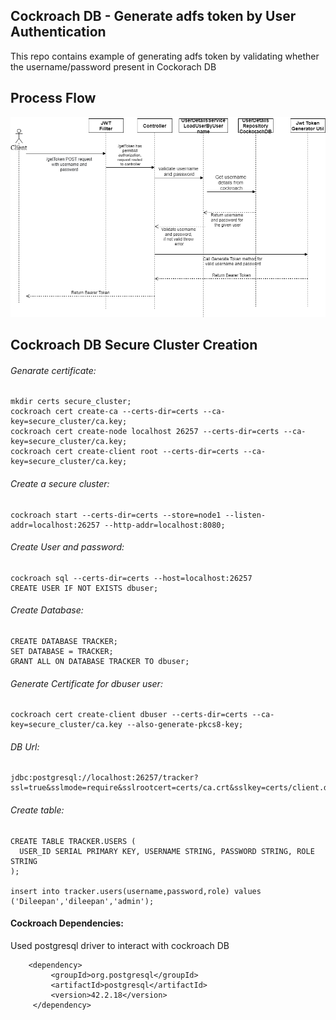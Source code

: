 ## **Cockroach DB - Generate adfs token by User Authentication**

This repo contains example of generating adfs token by validating whether the username/password present in Cockorach DB

## Process Flow

  ![alt text](flow.png)
  
## Cockroach DB Secure Cluster Creation
  
######   Genarate certificate:
 
  
    mkdir certs secure_cluster;
    cockroach cert create-ca --certs-dir=certs --ca-key=secure_cluster/ca.key;
    cockroach cert create-node localhost 26257 --certs-dir=certs --ca-key=secure_cluster/ca.key;
    cockroach cert create-client root --certs-dir=certs --ca-key=secure_cluster/ca.key;
  
######   Create a secure cluster:
    
    cockroach start --certs-dir=certs --store=node1 --listen-addr=localhost:26257 --http-addr=localhost:8080;
  
######   Create User and password:
 
    cockroach sql --certs-dir=certs --host=localhost:26257
    CREATE USER IF NOT EXISTS dbuser;
  
######   Create Database:
  
    CREATE DATABASE TRACKER;
    SET DATABASE = TRACKER;
    GRANT ALL ON DATABASE TRACKER TO dbuser;
  
  
######   Generate Certificate for dbuser user:
  
    cockroach cert create-client dbuser --certs-dir=certs --ca-key=secure_cluster/ca.key --also-generate-pkcs8-key;
  
  
######   DB Url:
  
    jdbc:postgresql://localhost:26257/tracker?ssl=true&sslmode=require&sslrootcert=certs/ca.crt&sslkey=certs/client.dbuser.key.pk8&sslcert=certs/client.dbuser.crt
  
######   Create table:
  
    CREATE TABLE TRACKER.USERS (
      USER_ID SERIAL PRIMARY KEY, USERNAME STRING, PASSWORD STRING, ROLE STRING
    );
  
    insert into tracker.users(username,password,role) values ('Dileepan','dileepan','admin');
    
#### Cockroach Dependencies:
 
 Used postgresql driver to interact with cockroach DB
 
        <dependency>
             <groupId>org.postgresql</groupId>
             <artifactId>postgresql</artifactId>
             <version>42.2.18</version>
         </dependency>